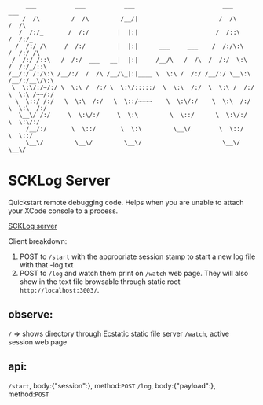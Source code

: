 ```
     ___           ___           ___                         ___           ___
    /  /\         /  /\         /__/|                       /  /\         /  /\
   /  /:/_       /  /:/        |  |:|                      /  /::\       /  /:/_
  /  /:/ /\     /  /:/         |  |:|      ___     ___    /  /:/\:\     /  /:/ /\
 /  /:/ /::\   /  /:/  ___   __|  |:|     /__/\   /  /\  /  /:/  \:\   /  /:/_/::\
/__/:/ /:/\:\ /__/:/  /  /\ /__/\_|:|____ \  \:\ /  /:/ /__/:/ \__\:\ /__/:/__\/\:\
 \  \:\/:/~/:/ \  \:\ /  /:/ \  \:\/:::::/  \  \:\  /:/  \  \:\ /  /:/ \  \:\ /~~/:/
  \  \::/ /:/   \  \:\  /:/   \  \::/~~~~    \  \:\/:/    \  \:\  /:/   \  \:\  /:/
   \__\/ /:/     \  \:\/:/     \  \:\         \  \::/      \  \:\/:/     \  \:\/:/
     /__/:/       \  \::/       \  \:\         \__\/        \  \::/       \  \::/
     \__\/         \__\/         \__\/                       \__\/         \__\/
```

# SCKLog Server
Quickstart remote debugging code. Helps when you are unable to attach your XCode console to a process.

[SCKLog server](https://github.com/mikezucc/SCKLogServer)

Client breakdown:
1. POST to `/start` with the appropriate session stamp to start a new log file with that <sessionstamp>-log.txt
2. POST to `/log` and watch them print on `/watch` web page. They will also show in the text file browsable through static root `http://localhost:3003/`.

## observe:
`/` => shows directory through Ecstatic static file server
`/watch`, active session web page

## api:
`/start`, body:{"session":<string>}, method:`POST`
`/log`, body:{"payload":<string>}, method:`POST`

